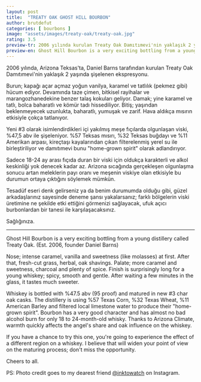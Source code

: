 ```yaml
---
layout: post
title:  "TREATY OAK GHOST HILL BOURBON"
author: brutdefut
categories: [ bourbons ]
image: "assets/images/treaty-oak/treaty-oak.jpg"
rating: 3.5
preview-tr: 2006 yılında kurulan Treaty Oak Damıtımevi'nin yaklaşık 2 yaşında şişelenen ekspresyonu.
preview-en: Ghost Hill Bourbon is a very exciting bottling from a young distillery called Treaty Oak.
---
```


2006 yılında, Arizona Teksas'ta, Daniel Barns tarafından kurulan Treaty Oak Damıtımevi'nin yaklaşık 2 yaşında şişelenen ekspresyonu. 

Burun; kapağı açar açmaz yoğun vanilya, karamel ve tatlılık (pekmez gibi) hücum ediyor. Devamında taze çimen, bitkisel rayihalar ve marangozhanedekine benzer talaş kokuları geliyor. 
Damak; yine karamel ve tatlı, bolca baharatlı ve kömür tadı hissediliyor. 
Bitiş; yaşından beklenmeyecek uzunlukta, baharatlı, yumuşak ve zarif. 
Hava aldıkça mısırın etkisiyle çokça tatlanıyor.

Yeni #3 olarak isimlendirdikleri içi yakılmış meşe fıçılarda olgunlaşan viski, %47,5 abv ile şişeleniyor. %57 Teksas mısırı, %32 Teksas buğdayı ve %11 Amerikan arpası, kireçtaşı kayalarından çıkan filterelenmiş yerel su ile birleştiriliyor ve damıtımevi bunu "home-grown spirit" olarak adlandırıyor. 

Sadece 18-24 ay arası fıçıda duran bir viski için oldukça karakterli ve alkol keskinliği yok denecek kadar az. Arizona sıcağında gerçekleşen olgunlaşma sonucu artan meleklerin payı oranı ve meşenin viskiye olan etkisiyle bu durumun ortaya çıktığını söylemek mümkün. 

Tesadüf eseri denk gelirseniz ya da benim durumumda olduğu gibi, güzel arkadaşlarınız sayesinde deneme şansı yakalarsanız; farklı bölgelerin viski üretimine ne şekilde etki ettiğini görmenizi sağlayacak, ufuk açıcı burbonlardan bir tanesi ile karşılaşacaksınız. 

Sağlığınıza. 

-----------------------------------------------

<p id="english"></p>

Ghost Hill Bourbon is a very exciting bottling from a young distillery called Treaty Oak. (Est. 2006, founder Daniel Barns)

Nose; intense caramel, vanilla and sweetness (like molasses) at first. After that, fresh-cut grass, herbal, oak shavings. 
Palate; more caramel and sweetness, charcoal and plenty of spice. 
Finish is surprisingly long for a young whiskey; spicy, smooth and gentle. 
After waiting a few minutes in the glass, it tastes much sweeter. 

Whiskey is bottled with %47.5 abv (95 proof) and matured in new #3 char oak casks. The distillery is using %57 Texas Corn, %32 Texas Wheat, %11 American Barley and filtered local limestone water to produce their "home-grown spirit". 
Bourbon has a very good character and has almost no bad alcohol burn for only 18 to 24-month-old whisky. Thanks to Arizona Climate, warmth quickly affects the angel's share and oak influence on the whiskey. 

If you have a chance to try this one, you're going to experience the effect of a different region on a whiskey. I believe that will widen your point of view on the maturing process; don't miss the opportunity. 

Cheers to all.

PS: Photo credit goes to my dearest friend <a target= "_blank" href="https://www.instagram.com/inktowatch">@inktowatch</a> on Instagram.
